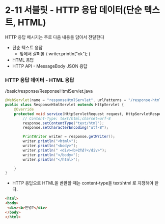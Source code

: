 
# 2-11 서블릿 - HTTP 응답 데이터(단순 텍스트, HTML)

HTTP 응답 메시지는 주로 다음 내용을 담아서 전달한다

- 단순 텍스트 응답
  - 앞에서 살펴봄 ( writer.println("ok"); )
- HTML 응답
- HTTP API - MessageBody JSON 응답

### HTTP 응답 데이터 - HTML 응답

/basic/response/ResponseHtmlServlet.java

```java
@WebServlet(name = "responseHtmlServlet", urlPatterns = "/response-html")
public class ResponseHtmlServlet extends HttpServlet {
    @Override
    protected void service(HttpServletRequest request, HttpServletResponse response) throws ServletException, IOException {
        // Content-Type: text/html;charset=urf-8
        response.setContentType("text/html");
        response.setCharacterEncoding("utf-8");

        PrintWriter writer = response.getWriter();
        writer.println("<html>");
        writer.println("<body>");
        writer.println(" <div><b>안녕?</div>");
        writer.println("</body>");
        writer.println("</html>");

    }
}
```
- HTTP 응답으로 HTML을 반환할 때는 content-type을 text/html 로 지정해야 한다.

```html
<html>
<body>
 <div><b>안녕?</div>
</body>
</html>
```


